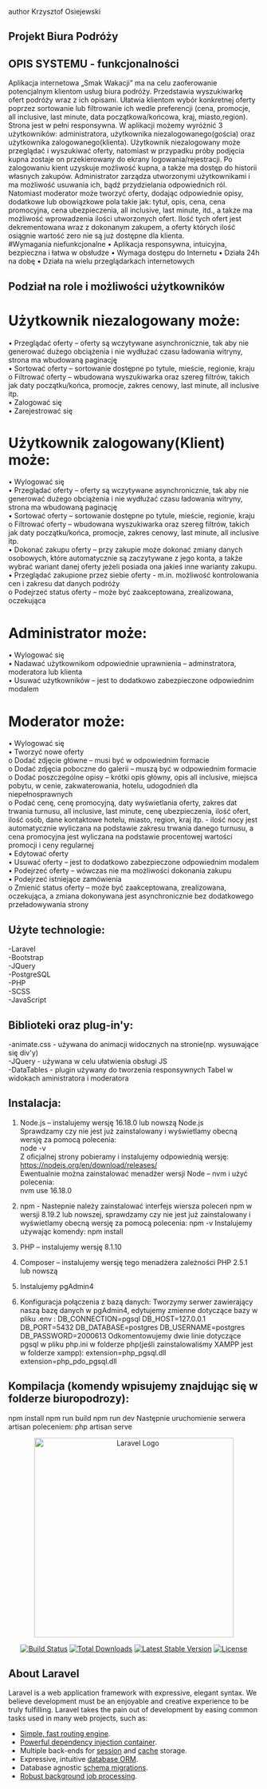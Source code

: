 author Krzysztof Osiejewski

## Projekt Biura Podróży
## OPIS SYSTEMU - funkcjonalności
Aplikacja internetowa „Smak Wakacji” ma na celu zaoferowanie potencjalnym klientom usług biura podróży. Przedstawia wyszukiwarkę ofert podróży wraz z ich opisami. Ułatwia klientom wybór konkretnej oferty poprzez sortowanie lub filtrowanie  ich wedle preferencji (cena, promocje, all inclusive, last minute, data początkowa/końcowa, kraj, miasto,region). Strona jest w pełni responsywna. W aplikacji możemy wyróżnić 3 użytkowników: administratora, użytkownika niezalogowanego(gościa) oraz użytkownika zalogowanego(klienta). Użytkownik niezalogowany może przeglądać i wyszukiwać oferty, natomiast w przypadku próby podjęcia kupna zostaje on przekierowany do ekrany logowania/rejestracji. Po zalogowaniu kient uzyskuje możliwość kupna, a także ma dostęp do historii własnych zakupów. Administrator zarządza utworzonymi użytkownikami i ma możliwość usuwania ich, bądź przydzielania odpowiednich ról. Natomiast moderator może tworzyć oferty, dodając odpowiednie opisy, dodatkowe lub obowiązkowe pola takie jak: tytuł, opis, cena, cena promocyjna, cena ubezpieczenia, all inclusive, last minute, itd., a także ma możliwość wprowadzenia ilości utworzonych ofert. Ilość tych ofert jest dekrementowana wraz z dokonanym zakupem, a oferty których ilość osiągnie wartość zero nie są już dostępne dla klienta. 
</br>
#Wymagania niefunkcjonalne
•	Aplikacja responsywna, intuicyjna, bezpieczna i łatwa w obsłudze
•	Wymaga dostępu do Internetu
•	Działa 24h na dobę
•	Działa na wielu przeglądarkach internetowych
## Podział na role i możliwości użytkowników
# Użytkownik niezalogowany może:</br>
•	Przeglądać oferty – oferty są wczytywane asynchronicznie, tak aby nie generować dużego obciążenia i nie wydłużać czasu ładowania witryny, strona ma wbudowaną paginację</br>
•	Sortować oferty – sortowanie dostępne po tytule, mieście, regionie, kraju</br>
  o	Filtrować oferty – wbudowana wyszukiwarka oraz szereg filtrów, takich jak daty początku/końca, promocje, zakres cenowy, last minute, all inclusive itp.</br>
•	Zalogować się</br>
•	Zarejestrować się</br>

# Użytkownik zalogowany(Klient) może:</br>
•	Wylogować się</br>
•	Przeglądać oferty – oferty są wczytywane asynchronicznie, tak aby nie generować dużego obciążenia i nie wydłużać czasu ładowania witryny, strona ma wbudowaną paginację</br>
•	Sortować oferty – sortowanie dostępne po tytule, mieście, regionie, kraju</br>
  o	Filtrować oferty – wbudowana wyszukiwarka oraz szereg filtrów, takich jak daty początku/końca, promocje, zakres cenowy, last minute, all inclusive itp.</br>
•	Dokonać zakupu oferty – przy zakupie może dokonać zmiany danych osobowych, które automatycznie są zaczytywane z jego konta, a także wybrać wariant danej oferty jeżeli posiada ona jakieś inne warianty zakupu.</br>
•	Przeglądać zakupione przez siebie oferty  - m.in. możliwość kontrolowania cen i zakresu dat danych podróży</br>
  o	Podejrzeć status oferty – może być zaakceptowana, zrealizowana, oczekująca</br>

# Administrator może:</br>
•	Wylogować się</br>
•	Nadawać użytkownikom odpowiednie uprawnienia – adminstratora, moderatora lub klienta</br>
•	Usuwać użytkowników – jest to dodatkowo zabezpieczone odpowiednim modalem 

# Moderator może:</br>
•	Wylogować się</br>
•	Tworzyć nowe oferty</br>
  o	Dodać zdjęcie główne – musi być w odpowiednim formacie</br>
  o	Dodać zdjęcia poboczne do galerii – muszą być w odpowiednim formacie</br>
  o	Dodać poszczególne opisy – krótki opis główny, opis all inclusive, miejsca pobytu, w cenie, zakwaterowania, hotelu, udogodnień dla niepełnosprawnych</br>
  o 	Podać cenę, cenę promocyjną, daty wyświetlania oferty, zakres dat trwania turnusu, all inclusive, last minute, cenę ubezpieczenia, ilość ofert, ilość osób, dane kontaktowe hotelu, miasto, region, kraj itp. - ilość nocy jest automatycznie wyliczana na podstawie zakresu trwania danego turnusu, a cena promocyjna jest wyliczana na podstawie procentowej wartości promocji i ceny regularnej</br>
•	Edytować oferty</br>
•	Usuwać oferty – jest to dodatkowo zabezpieczone odpowiednim modalem </br>
•	Podejrzeć oferty  – wówczas nie ma możliwości dokonania zakupu</br>
•	Podejrzeć istniejące zamówienia</br>
  o	Zmienić status oferty – może być zaakceptowana, zrealizowana, oczekująca, a zmiana dokonywana jest asynchronicznie bez dodatkowego przeładowywania strony</br>


## Użyte technologie: 
-Laravel</br>
-Bootstrap</br>
-JQuery</br>
-PostgreSQL</br>
-PHP</br>
-SCSS</br>
-JavaScript</br>
## Biblioteki oraz plug-in'y: 
-animate.css - używana do animacji widocznych na stronie(np. wysuwające się div'y)</br>
-JQuery - używana w celu ułatwienia obsługi JS</br>
-DataTables - plugin używany do tworzenia responsywnych Tabel w widokach aministratora i moderatora</br>
## Instalacja:
1. Node.js – instalujemy wersję 16.18.0 lub nowszą Node.js</br>
Sprawdzamy czy nie jest już zainstalowany i wyświetlamy obecną wersję za pomocą polecenia:</br>
node -v </br>
Z oficjalnej strony pobieramy i instalujemy odpowiednią wersję:</br>
https://nodejs.org/en/download/releases/  </br>
Ewentualnie można zainstalować menadżer wersji Node – nvm i użyć polecenia:</br>
nvm use 16.18.0 </br>
2. npm - Nastepnie należy zainstalować interfejs wiersza poleceń npm w wersji 8.19.2 lub nowszej,
sprawdzamy czy nie jest już zainstalowany i wyświetlamy obecną wersję za pomocą polecenia: 
npm -v 
Instalujemy używając komendy:
npm install

3. PHP – instalujemy wersję 8.1.10 </br>
4. Composer – instalujemy wersję tego menadżera zależności PHP 2.5.1 lub nowszą
5. Instalujemy pgAdmin4
5. Konfiguracja połączenia z bazą danych:
Tworzymy serwer zawierający naszą bazę danych w pgAdmin4, 
edytujemy zmienne dotyczące bazy w pliku .env :
DB_CONNECTION=pgsql
DB_HOST=127.0.0.1
DB_PORT=5432
DB_DATABASE=postgres
DB_USERNAME=postgres
DB_PASSWORD=2000613
Odkomentowujemy dwie linie dotyczące pgsql w pliku php.ini w folderze php(jeśli zainstalowaliśmy XAMPP jest w folderze xampp): 
extension=php_pgsql.dll 
extension=php_pdo_pgsql.dll


##  Kompilacja (komendy wpisujemy znajdując się w folderze biuropodrozy):
npm install
npm run build
npm run dev
Następnie uruchomienie serwera artisan poleceniem:
php artisan serve


<p align="center"><a href="https://laravel.com" target="_blank"><img src="https://raw.githubusercontent.com/laravel/art/master/logo-lockup/5%20SVG/2%20CMYK/1%20Full%20Color/laravel-logolockup-cmyk-red.svg" width="400" alt="Laravel Logo"></a></p>

<p align="center">
<a href="https://travis-ci.org/laravel/framework"><img src="https://travis-ci.org/laravel/framework.svg" alt="Build Status"></a>
<a href="https://packagist.org/packages/laravel/framework"><img src="https://img.shields.io/packagist/dt/laravel/framework" alt="Total Downloads"></a>
<a href="https://packagist.org/packages/laravel/framework"><img src="https://img.shields.io/packagist/v/laravel/framework" alt="Latest Stable Version"></a>
<a href="https://packagist.org/packages/laravel/framework"><img src="https://img.shields.io/packagist/l/laravel/framework" alt="License"></a>
</p>

## About Laravel

Laravel is a web application framework with expressive, elegant syntax. We believe development must be an enjoyable and creative experience to be truly fulfilling. Laravel takes the pain out of development by easing common tasks used in many web projects, such as:

- [Simple, fast routing engine](https://laravel.com/docs/routing).
- [Powerful dependency injection container](https://laravel.com/docs/container).
- Multiple back-ends for [session](https://laravel.com/docs/session) and [cache](https://laravel.com/docs/cache) storage.
- Expressive, intuitive [database ORM](https://laravel.com/docs/eloquent).
- Database agnostic [schema migrations](https://laravel.com/docs/migrations).
- [Robust background job processing](https://laravel.com/docs/queues).
